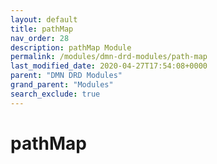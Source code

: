 ```yaml
---
layout: default
title: pathMap
nav_order: 28
description: pathMap Module
permalink: /modules/dmn-drd-modules/path-map
last_modified_date: 2020-04-27T17:54:08+0000
parent: "DMN DRD Modules"
grand_parent: "Modules"
search_exclude: true
---
```


# pathMap
